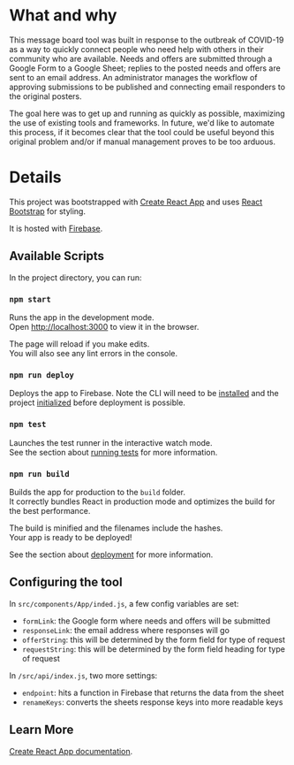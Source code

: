 # What and why

This message board tool was built in response to the outbreak of COVID-19 as a way to quickly connect people who need help with others in their community who are available. Needs and offers are submitted through a Google Form to a Google Sheet; replies to the posted needs and offers are sent to an email address. An administrator manages the workflow of approving submissions to be published and connecting email responders to the original posters.

The goal here was to get up and running as quickly as possible, maximizing the use of existing tools and frameworks. In future, we'd like to automate this process, if it becomes clear that the tool could be useful beyond this original problem and/or if manual management proves to be too arduous.

# Details

This project was bootstrapped with [Create React App](https://github.com/facebook/create-react-app) and uses [React Bootstrap](https://react-bootstrap.netlify.com/) for styling.

It is hosted with [Firebase](https://firebase.google.com/docs/hosting/quickstart).

## Available Scripts

In the project directory, you can run:

### `npm start`

Runs the app in the development mode.<br />
Open [http://localhost:3000](http://localhost:3000) to view it in the browser.

The page will reload if you make edits.<br />
You will also see any lint errors in the console.

### `npm run deploy`

Deploys the app to Firebase. Note the CLI will need to be [installed](https://firebase.google.com/docs/hosting/quickstart#install-cli) and the project [initialized](https://firebase.google.com/docs/hosting/quickstart#initialize) before deployment is possible.

### `npm test`

Launches the test runner in the interactive watch mode.<br />
See the section about [running tests](https://facebook.github.io/create-react-app/docs/running-tests) for more information.

### `npm run build`

Builds the app for production to the `build` folder.<br />
It correctly bundles React in production mode and optimizes the build for the best performance.

The build is minified and the filenames include the hashes.<br />
Your app is ready to be deployed!

See the section about [deployment](https://facebook.github.io/create-react-app/docs/deployment) for more information.

## Configuring the tool

In `src/components/App/inded.js`, a few config variables are set:
- `formLink`: the Google form where needs and offers will be submitted
- `responseLink`: the email address where responses will go
- `offerString`: this will be determined by the form field for type of request
- `requestString`: this will be determined by the form field heading for type of request

In `/src/api/index.js`, two more settings:
- `endpoint`: hits a function in Firebase that returns the data from the sheet
- `renameKeys`: converts the sheets response keys into more readable keys

## Learn More

[Create React App documentation](https://facebook.github.io/create-react-app/docs/getting-started).
